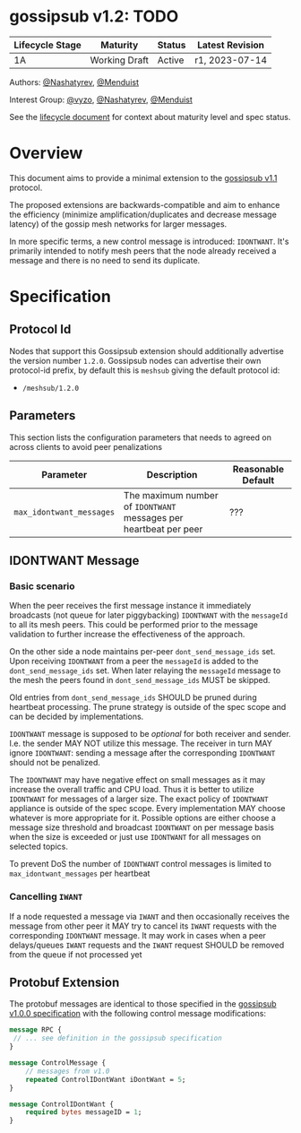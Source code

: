 # gossipsub v1.2: TODO

| Lifecycle Stage | Maturity                  | Status | Latest Revision |
|-----------------|---------------------------|--------|-----------------|
| 1A              | Working Draft             | Active | r1, 2023-07-14  |

Authors: [@Nashatyrev], [@Menduist]

Interest Group: [@vyzo], [@Nashatyrev], [@Menduist]

[@vyzo]: https://github.com/vyzo
[@Nashatyrev]: https://github.com/Nashatyrev
[@Menduist]: https://github.com/Menduist

See the [lifecycle document][lifecycle-spec] for context about maturity level and spec status.

[lifecycle-spec]: https://github.com/libp2p/specs/blob/master/00-framework-01-spec-lifecycle.md

# Overview

This document aims to provide a minimal extension to the [gossipsub
v1.1](https://github.com/libp2p/specs/blob/master/pubsub/gossipsub/gossipsub-v1.1.md)
protocol.

The proposed extensions are backwards-compatible and aim to enhance the
efficiency (minimize amplification/duplicates and decrease message latency) of
the gossip mesh networks for larger messages. 

In more specific terms, a new control message is introduced: `IDONTWANT`. It's primarily 
intended to notify mesh peers that the node already received a message and there is no 
need to send its duplicate.

# Specification

## Protocol Id

Nodes that support this Gossipsub extension should additionally advertise the
version number `1.2.0`. Gossipsub nodes can advertise their own protocol-id
prefix, by default this is `meshsub` giving the default protocol id:
- `/meshsub/1.2.0`

## Parameters

This section lists the configuration parameters that needs to agreed on across clients to avoid 
 peer penalizations

| Parameter                | Description                                                      | Reasonable Default |
|--------------------------|------------------------------------------------------------------|--------------|
| `max_idontwant_messages` | The maximum number of `IDONTWANT` messages per heartbeat per peer | ???  |


## IDONTWANT Message

### Basic scenario

When the peer receives the first message instance it immediately broadcasts 
(not queue for later piggybacking) `IDONTWANT` with the `messageId` to all its mesh peers. 
This could be performed prior to the message validation to further increase the effectiveness of the approach.    

On the other side a node maintains per-peer `dont_send_message_ids` set. Upon receiving `IDONTWANT` from 
a peer the `messageId` is added to the `dont_send_message_ids` set. 
When later relaying the `messageId` message to the mesh the peers found in `dont_send_message_ids` MUST be skipped. 

Old entries from `dont_send_message_ids` SHOULD be pruned during heartbeat processing. 
The prune strategy is outside of the spec scope and can be decided by implementations.

`IDONTWANT` message is supposed to be _optional_ for both receiver and sender. I.e. the sender MAY NOT utilize 
this message. The receiver in turn MAY ignore `IDONTWANT`: sending a message after the corresponding `IDONTWANT` 
should not be penalized.    

The `IDONTWANT` may have negative effect on small messages as it may increase the overall traffic and CPU load.
Thus it is better to utilize `IDONTWANT` for messages of a larger size.
The exact policy of `IDONTWANT` appliance is outside of the spec scope. Every implementation MAY choose whatever 
is more appropriate for it. Possible options are either choose a message size threshold and broadcast `IDONTWANT`
on per message basis when the size is exceeded or just use `IDONTWANT` for all messages on selected topics.

To prevent DoS the number of `IDONTWANT` control messages is limited to `max_idontwant_messages` per heartbeat  

### Cancelling `IWANT`

If a node requested a message via `IWANT` and then occasionally receives the message from other peer it MAY 
try to cancel its `IWANT` requests with the corresponding `IDONTWANT` message. It may work in cases when a
peer delays/queues `IWANT` requests and the `IWANT` request SHOULD be removed from the queue if not processed yet

## Protobuf Extension

The protobuf messages are identical to those specified in the [gossipsub v1.0.0
specification](https://github.com/libp2p/specs/blob/master/pubsub/gossipsub/gossipsub-v1.0.md)
with the following  control message modifications:

```protobuf
message RPC {
 // ... see definition in the gossipsub specification
}

message ControlMessage {
    // messages from v1.0
    repeated ControlIDontWant iDontWant = 5;
}

message ControlIDontWant {
    required bytes messageID = 1;
}

```

